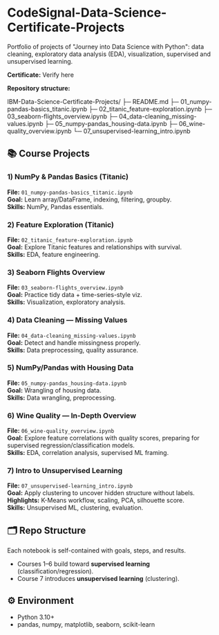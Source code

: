 # CodeSignal-Data-Science-Certificate-Projects
Portfolio of projects of "Journey into Data Science with Python": data cleaning, exploratory data analysis (EDA), visualization, supervised and unsupervised learning.

**Certificate:** Verify here

**Repository structure:**

IBM-Data-Science-Certificate-Projects/
├─ README.md
├─ 01_numpy-pandas-basics_titanic.ipynb
├─ 02_titanic_feature-exploration.ipynb
├─ 03_seaborn-flights_overview.ipynb
├─ 04_data-cleaning_missing-values.ipynb
├─ 05_numpy-pandas_housing-data.ipynb
├─ 06_wine-quality_overview.ipynb
└─ 07_unsupervised-learning_intro.ipynb


## 📚 Course Projects

### 1) NumPy & Pandas Basics (Titanic)
**File:** `01_numpy-pandas-basics_titanic.ipynb`  
**Goal:** Learn array/DataFrame, indexing, filtering, groupby.  
**Skills:** NumPy, Pandas essentials.

### 2) Feature Exploration (Titanic)
**File:** `02_titanic_feature-exploration.ipynb`  
**Goal:** Explore Titanic features and relationships with survival.  
**Skills:** EDA, feature engineering.

### 3) Seaborn Flights Overview
**File:** `03_seaborn-flights_overview.ipynb`  
**Goal:** Practice tidy data + time-series-style viz.  
**Skills:** Visualization, exploratory analysis.

### 4) Data Cleaning — Missing Values
**File:** `04_data-cleaning_missing-values.ipynb`  
**Goal:** Detect and handle missingness properly.  
**Skills:** Data preprocessing, quality assurance.

### 5) NumPy/Pandas with Housing Data
**File:** `05_numpy-pandas_housing-data.ipynb`  
**Goal:** Wrangling of housing data.  
**Skills:** Data wrangling, preprocessing.

### 6) Wine Quality — In-Depth Overview
**File:** `06_wine-quality_overview.ipynb`  
**Goal:** Explore feature correlations with quality scores, preparing for supervised regression/classification models.  
**Skills:** EDA, correlation analysis, supervised ML framing.

### 7) Intro to Unsupervised Learning
**File:** `07_unsupervised-learning_intro.ipynb`  
**Goal:** Apply clustering to uncover hidden structure without labels.  
**Highlights:** K-Means workflow, scaling, PCA, silhouette score.  
**Skills:** Unsupervised ML, clustering, evaluation.

## 🗂️ Repo Structure
Each notebook is self-contained with goals, steps, and results.  
- Courses 1–6 build toward **supervised learning** (classification/regression).  
- Course 7 introduces **unsupervised learning** (clustering).

## ⚙️ Environment
- Python 3.10+
- pandas, numpy, matplotlib, seaborn, scikit-learn

